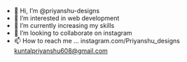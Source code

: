- 👋 Hi, I’m @priyanshu-designs
- 👀 I’m interested in web development
- 🌱 I’m currently increasing my skills
- 💞️ I’m looking to collaborate on instagram
- 📫 How to reach me ... 
                instagram.com/Priyanshu_designs
                kuntalpriyanshu608@gmail.com

<!---
priyanshu-designs/priyanshu-designs is a ✨ special ✨ repository because its `README.md` (this file) appears on your GitHub profile.
You can click the Preview link to take a look at your changes.
--->
